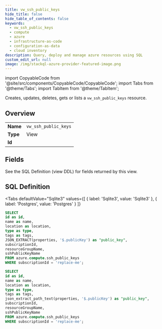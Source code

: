 ```yaml
--- 
title: vw_ssh_public_keys
hide_title: false
hide_table_of_contents: false
keywords:
  - vw_ssh_public_keys
  - compute
  - azure
  - infrastructure-as-code
  - configuration-as-data
  - cloud inventory
description: Query, deploy and manage azure resources using SQL
custom_edit_url: null
image: /img/stackql-azure-provider-featured-image.png
---
```


import CopyableCode from '@site/src/components/CopyableCode/CopyableCode';
import Tabs from '@theme/Tabs';
import TabItem from '@theme/TabItem';

Creates, updates, deletes, gets or lists a <code>vw_ssh_public_keys</code> resource.

## Overview
<table><tbody>
<tr><td><b>Name</b></td><td><code>vw_ssh_public_keys</code></td></tr>
<tr><td><b>Type</b></td><td>View</td></tr>
<tr><td><b>Id</b></td><td><CopyableCode code="azure.compute.vw_ssh_public_keys" /></td></tr>
</tbody></table>

## Fields

See the SQL Definition (view DDL) for fields returned by this view.

## SQL Definition

<Tabs
defaultValue="Sqlite3"
values={[
{ label: 'Sqlite3', value: 'Sqlite3' },
{ label: 'Postgres', value: 'Postgres' }
]}
>
<TabItem value="Sqlite3">

```sql
SELECT
id as id,
name as name,
location as location,
type as type,
tags as tags,
JSON_EXTRACT(properties, '$.publicKey') as "public_key",
subscriptionId,
resourceGroupName,
sshPublicKeyName
FROM azure.compute.ssh_public_keys
WHERE subscriptionId = 'replace-me';
```

</TabItem>
<TabItem value="Postgres">

```sql
SELECT
id as id,
name as name,
location as location,
type as type,
tags as tags,
json_extract_path_text(properties, '$.publicKey') as "public_key",
subscriptionId,
resourceGroupName,
sshPublicKeyName
FROM azure.compute.ssh_public_keys
WHERE subscriptionId = 'replace-me';
```

</TabItem>
</Tabs>
